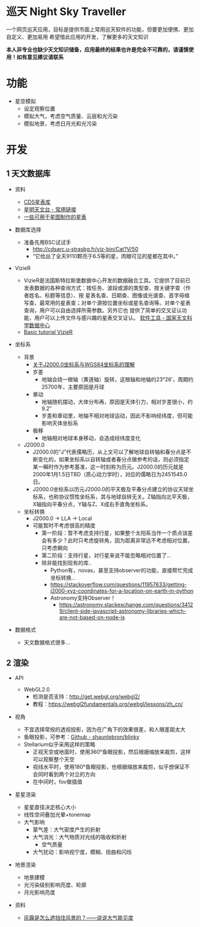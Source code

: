 # 巡天 Night Sky Traveller
一个网页巡天应用，目标是提供市面上常用巡天软件的功能，但要更加便携、更加自定义、更加易用
希望借此应用的开发，了解更多的天文知识

**本人非专业也缺少天文知识储备，应用最终的结果也许是完全不可靠的，请谨慎使用！如有意见建议请联系**

# 功能
- 星空模拟
  - 设定观察位置
  - 模拟大气，考虑空气质量、云层和光污染
  - 模拟地景，考虑日月光和光污染

# 开发
## 1 天文数据库
- 资料
    - [CDS星表库](https://gerry.lamost.org/blog/?p=417)
    - [星明天文台 - 常用链接](http://xjltp.china-vo.org/cylj.html)
    - [一些可用于星图制作的星表](http://luly.lamost.org/blog/star_catalogue_for_astro_amateur.html)

- 数据库选择
  - 准备先用BSC试试手
    - http://cdsarc.u-strasbg.fr/viz-bin/Cat?V/50
    - “它给出了全天9110颗亮于6.5等的星，肉眼可见的星都在其中。”

- VizieR
  - VizieR是法国斯特拉斯堡数据中心开发的数据融合工具。它提供了目前已发表数据的各种查询方式：按任务、波段或源的类型查、按关键字查（作者姓名、标题等信息）、按 星表名查、日期查、图像或光谱查、首字母缩写查、最常用的星表查；对单个源按位置坐标或星名查询等。对单个星表查询，用户可以自由选择所需参数。另外它也 提供了简单的交叉证认功能，用户可以上传文件与感兴趣的星表交叉证认。 [软件工具 - 国家天文科学数据中心](https://nadc.china-vo.org/article/20200518151543)
  - [Basic tutorial VizieR](https://cds.u-strasbg.fr/tutorials/pdf/vizier-basic-tutorial.pdf)

- 坐标系
  - 背景
    - [关于J2000.0坐标系与WGS84坐标系的理解](https://blog.csdn.net/qq_24172609/article/details/111460719)
    - 岁差
      - 地轴会绕一根轴（黄道轴）旋转，这根轴和地轴约23°26′，周期约25700年，主要原因是月球
    - 章动
      - 地轴随机摆动，大体分布再，原因是天体引力，相对岁差很小，约9.2″
      - 岁差和章动里，地轴不相对地球运动，因此不影响经纬度，但可能影响天体坐标系
    - 极移
      - 地轴相对地球本身移动，会造成经纬度变化
  - J2000.0
    - J2000.0的“J”代表儒略历，从上文可以了解地球自转轴和春分点是不断变化的，如果坐标系以自转轴或者春分点做参考的话，则必须指定某一瞬时作为参考基准，这一时刻称为历元。J2000.0的历元就是2000年1月1.5日TBD（质心动力学时），对应的儒略日为2451545.0日。
    - J2000.0坐标系以历元J2000.0的平天极及平春分点建立的协议天球坐标系，也称协议惯性坐标系，其与地球自转无关。Z轴指向北平天极，X轴指向平春分点，Y轴与Z、X成右手直角坐标系。
  - 坐标转换
    - J2000.0 → LLA → Local
    - 可能暂时不考虑很高的精度
      - 第一阶段：暂不考虑支持行星，如果整个太阳系当作一个质点误差会有多少？此时只考虑旋转角，因为距离非常远不考虑相对位置，只考虑朝向
      - 第二阶段：支持行星，对行星来说不能忽略相对位置了...
      - 除非能找到现有的库..
        - Python有，novas，甚至支持observer的功能，直接帮忙完成坐标转换...
        - https://stackoverflow.com/questions/11957633/getting-j2000-xyz-coordinates-for-a-location-on-earth-in-python
        - Astronomy支持Observer！
          - https://astronomy.stackexchange.com/questions/34129/client-side-javascript-astronomy-libraries-which-are-not-based-on-node-js

- 数据格式
  - 天文数据格式很多...

## 2 渲染
- API
  - WebGL2.0
    - 检测是否支持：http://get.webgl.org/webgl2/
    - 教程：https://webgl2fundamentals.org/webgl/lessons/zh_cn/

- 视角
  - 不宜选择常规的透视投影，因为在广角下的效果很差，和人眼差距太大
  - 鱼眼投影，可参考：[Github - shaunlebron/blinky](https://github.com/shaunlebron/blinky)
  - Stellarium似乎采用这样的策略
    - 正视天空或地面时，使用360°鱼眼投影，然后根据缩放来裁剪，这样可以观察整个天空
    - 视线水平时，使用180°鱼眼投影，也根据缩放来裁剪，似乎想保证不会同时看到两个对立的方向
    - 在中间时，fov做插值

- 星星渲染
  - 星星直径决定核心大小
  - 线性空间叠加光晕+tonemap
  - 大气影响
    - 蒙气差：大气密度产生的折射
    - 大气消光：大气物质对光线的吸收和折射
      - 空气质量
    - 大气扰动：影响视宁度，模糊、扭曲和闪烁

- 地景渲染
  - 地景建模
  - 光污染级别影响亮度、轮廓
  - 月光影响亮度

- 资料
  - [灰霾是怎么遮挡住风景的？——说说大气能见度](https://zhuanlan.zhihu.com/p/137220826)